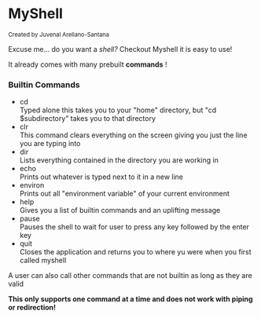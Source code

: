 
<h1>MyShell</h1>
<sub> Created by Juvenal Arellano-Santana </sub>


<p>
Excuse me... do you want a <i>shell?</i>
Checkout Myshell it is easy to use!
</p>

<p>It already comes with many prebuilt <b>commands</b> !</p>

<h3> Builtin Commands </h3>
<ul>
<li>cd</li>
Typed alone this takes you to your "home" directory, but "cd $subdirectory" takes you to that directory
<li>clr</li>
This command clears everything on the screen giving you just the line you are typing into
<li>dir</li>
Lists everything contained in the directory you are working in 
<li>echo</li>
Prints out whatever is typed next to it in a new line
<li>environ</li>
Prints out all "environment variable" of your current environment
<li>help</li>
Gives you a list of builtin commands and an uplifting message
<li>pause</li>
Pauses the shell to wait for user to press any key followed by the enter key
<li>quit</li>
Closes the application and returns you to where yu were when you first called myshell
</ul>

<p>A user can also call other commands that are not builtin as long as they are valid </p>

<b>This only supports one command at a time and does not work with piping or redirection! </b>
